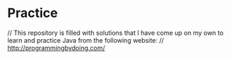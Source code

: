 # Practice
// This repository is filled with solutions that I have come up on my own to learn and practice Java from the following website:
// http://programmingbydoing.com/
